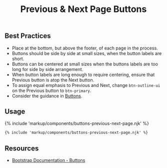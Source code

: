 ﻿---
title: Previous & Next Page Buttons
summary: Previous & Next Page buttons allow users to move through a sequential process.
tags: components, buttons
layout: page-guide
eleventyNavigation:
  key: Previous and Next Page Buttons
  parent: Components
  order: 80
  excerpt: Previous & Next Page buttons allow users to move through a sequential process.
  img: /img/illustrations/illus-buttons-back-fwd.svg
---

## Best Practices

- Place at the bottom, but above the footer, of each page in the process.
- Buttons should be side by side at small sizes, when the button labels are short.
- Buttons can be centered at small sizes when the buttons labels are too long for side by side arrangement.
- When button labels are long enough to require centering, ensure that Previous button is atop the Next button.
- To assign equal emphasis to Previous and Next, change `btn-outline-ui` on the Previous button to `btn-primary`.
- Consider the guidance in [Buttons](/components/buttons/).

## Usage

{% include 'markup/components/buttons-previous-next-page.njk' %}

``` html
{% include 'markup/components/buttons-previous-next-page.njk' %}
```

## Resources

* <a href="https://getbootstrap.com/docs/4.5/components/buttons/" target="_blank">Bootstrap Documentation - Buttons</a>
